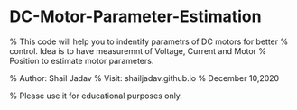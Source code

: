 # DC-Motor-Parameter-Estimation

% This code will help you to indentify parametrs of DC motors for better
% control. Idea is to have measuremnt of Voltage, Current and Motor
% Position to estimate motor parameters.

% Author: Shail Jadav
% Visit:  shailjadav.github.io
% December 10,2020

% Please use it for educational purposes only.
